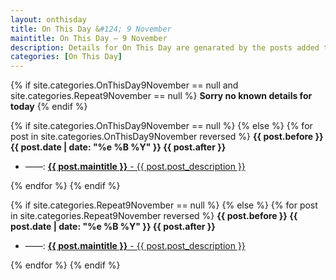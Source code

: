 ```yaml
---
layout: onthisday
title: On This Day &#124; 9 November
maintitle: On This Day — 9 November
description: Details for On This Day are genarated by the posts added to the website so the content is subject to changes/updates over time.
categories: [On This Day]
---
```


{% if site.categories.OnThisDay9November == null and site.categories.Repeat9November == null %}
<strong>Sorry no known details for today</strong>
{% endif %}

{% if site.categories.OnThisDay9November == null %}
{% else %}
{% for post in site.categories.OnThisDay9November reversed %}
<strong>{{ post.before }} {{ post.date | date: "%e %B %Y" }} {{ post.after }}</strong>
<ul>
<li> ——: <a href="{{ post.url }}"><strong>{{ post.maintitle }}</strong> - {{ post.post_description }}</a></li>
</ul>
{% endfor %}
{% endif %}

{% if site.categories.Repeat9November == null %}
{% else %}
{% for post in site.categories.Repeat9November reversed %}
<strong>{{ post.before }} {{ post.date | date: "%e %B %Y" }} {{ post.after }}</strong>
<ul>
<li> ——: <a href="{{ post.url }}"><strong>{{ post.maintitle }}</strong> - {{ post.post_description }}</a></li>
</ul>
{% endfor %}
{% endif %}

